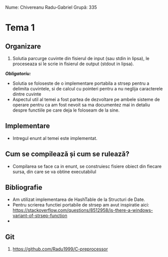 Nume: Chivereanu Radu-Gabriel
Grupă: 335

# Tema 1

## Organizare

1. Solutia parcurge cuvinte din fisierul de input (sau stdin in lipsa), le proceseaza si le scrie in fisierul de output (stdout in lipsa).

**_Obligatoriu:_**

- Solutia se foloseste de o implementare portabila a strsep pentru a delimita cuvintele, si de calcul cu pointeri pentru a nu neglija caracterele dintre cuvinte
- Aspectul util al temei a fost partea de dezvoltare pe ambele sisteme de operare pentru ca am fost nevoit sa ma documentez mai in detaliu despre functiile pe care deja le foloseam de la sine.

## Implementare

- Intregul enunt al temei este implementat.

## Cum se compilează și cum se rulează?

- Compilarea se face ca in enunt, se construiesc fisiere obiect din fiecare sursa, din care se va obtine executabilul

## Bibliografie

- Am utilizat implementarea de HashTable de la Structuri de Date.
- Pentru scrierea functiei portabile de strsep am avut inspiratie aici: https://stackoverflow.com/questions/8512958/is-there-a-windows-variant-of-strsep-function
-

## Git

1. https://github.com/Radu1999/C-preprocessor
